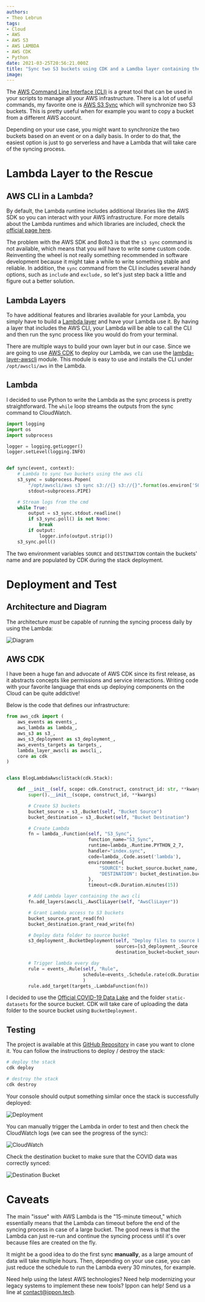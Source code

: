 ```yaml
---
authors:
- Theo Lebrun
tags:
- Cloud
- AWS
- AWS S3
- AWS LAMBDA
- AWS CDK
- Python
date: 2021-03-25T20:56:21.000Z
title: "Sync two S3 buckets using CDK and a Lamdba layer containing the AWS CLI"
image: 
---
```


The [AWS Command Line Interface (CLI)](https://aws.amazon.com/cli/) is a great tool that can be used in your scripts to manage all your AWS infrastructure. There is a lot of useful commands, my favorite one is [AWS S3 Sync](https://docs.aws.amazon.com/cli/latest/reference/s3/sync.html) which will synchronize two S3 buckets. This is pretty useful when for example you want to copy a bucket from a different AWS account.

Depending on your use case, you might want to synchronize the two buckets based on an event or on a daily basis. In order to do that, the easiest option is just to go serverless and have a Lambda that will take care of the syncing process.

# Lambda Layer to the Rescue

## AWS CLI in a Lambda?

By default, the Lambda runtime includes additional libraries like the AWS SDK so you can interact with your AWS infrastructure. For more details about the Lambda runtimes and which libraries are included, check the [official page here](https://docs.aws.amazon.com/lambda/latest/dg/lambda-runtimes.html).

The problem with the AWS SDK and Boto3 is that the `s3 sync` command is not available, which means that you *will* have to write some custom code. Reinventing the wheel is not really something recommended in software development because it might take a while to write something stable and reliable. In addition, the `sync` command from the CLI includes several handy options, such as `include` and `exclude,` so let's just step back a little and figure out a better solution.

## Lambda Layers

To have additional features and libraries available for your Lambda, you simply have to build a [Lambda layer](https://docs.aws.amazon.com/lambda/latest/dg/configuration-layers.html) and have your Lambda use it. By having a layer that includes the AWS CLI, your Lambda will be able to call the CLI and then run the sync process like you would do from your terminal.

There are multiple ways to build your own layer but in our case.  Since we are going to use [AWS CDK](https://aws.amazon.com/cdk/) to deploy our Lambda, we can use the [lambda-layer-awscli](https://docs.aws.amazon.com/cdk/api/latest/docs/lambda-layer-awscli-readme.html) module. This module is easy to use and installs the CLI under `/opt/awscli/aws` in the Lambda.

## Lambda

I decided to use Python to write the Lambda as the sync process is pretty straightforward. The `while` loop streams the outputs from the sync command to CloudWatch.

```python
import logging
import os
import subprocess

logger = logging.getLogger()
logger.setLevel(logging.INFO)


def sync(event, context):
    # Lambda to sync two buckets using the aws cli
    s3_sync = subprocess.Popen(
        "/opt/awscli/aws s3 sync s3://{} s3://{}".format(os.environ['SOURCE'], os.environ['DESTINATION']).split(),
        stdout=subprocess.PIPE)

    # Stream logs from the cmd
    while True:
        output = s3_sync.stdout.readline()
        if s3_sync.poll() is not None:
            break
        if output:
            logger.info(output.strip())
    s3_sync.poll()
```

The two environment variables `SOURCE` and `DESTINATION` contain the buckets' name and are populated by CDK during the stack deployment.

# Deployment and Test

## Architecture and Diagram

The architecture *must* be capable of running the syncing process daily by using the Lambda:

![Diagram](https://raw.githubusercontent.com/falydoor/blog-usa/blog-lambda-awscli/images/2021/03/lambda-awscli-diagram.png)

## AWS CDK

I have been a huge fan and advocate of AWS CDK since its first release, as it abstracts concepts like permissions and service interactions. Writing code with your favorite language that ends up deploying components on the Cloud can be quite addictive!

Below is the code that defines our infrastructure:

```python
from aws_cdk import (
    aws_events as events_,
    aws_lambda as lambda_,
    aws_s3 as s3_,
    aws_s3_deployment as s3_deployment_,
    aws_events_targets as targets_,
    lambda_layer_awscli as awscli_,
    core as cdk
)


class BlogLambdaAwscliStack(cdk.Stack):

    def __init__(self, scope: cdk.Construct, construct_id: str, **kwargs) -> None:
        super().__init__(scope, construct_id, **kwargs)

        # Create S3 buckets
        bucket_source = s3_.Bucket(self, "Bucket Source")
        bucket_destination = s3_.Bucket(self, "Bucket Destination")

        # Create Lambda
        fn = lambda_.Function(self, "S3_Sync",
                              function_name="S3_Sync",
                              runtime=lambda_.Runtime.PYTHON_2_7,
                              handler="index.sync",
                              code=lambda_.Code.asset('lambda'),
                              environment={
                                  "SOURCE": bucket_source.bucket_name,
                                  "DESTINATION": bucket_destination.bucket_name
                              },
                              timeout=cdk.Duration.minutes(15))

        # Add Lambda layer containing the aws cli
        fn.add_layers(awscli_.AwsCliLayer(self, "AwsCliLayer"))

        # Grant Lambda access to S3 buckets
        bucket_source.grant_read(fn)
        bucket_destination.grant_read_write(fn)

        # Deploy data folder to source bucket
        s3_deployment_.BucketDeployment(self, "Deploy files to source bucket",
                                        sources=[s3_deployment_.Source.asset("./data")],
                                        destination_bucket=bucket_source)

        # Trigger lambda every day
        rule = events_.Rule(self, "Rule",
                            schedule=events_.Schedule.rate(cdk.Duration.days(1)),
                            )
        rule.add_target(targets_.LambdaFunction(fn))
```

I decided to use the [Official COVID-19 Data Lake](https://registry.opendata.aws/aws-covid19-lake/) and the folder `static-datasets` for the source bucket. CDK will take care of uploading the data folder to the source bucket using `BucketDeployment.`

## Testing

The project is available at this [GitHub Repository](https://github.com/Falydoor/blog-lambda-awscli) in case you want to clone it. You can follow the instructions to deploy / destroy the stack:

```bash
# deploy the stack
cdk deploy

# destroy the stack
cdk destroy
```

Your console should output something similar once the stack is successfully deployed:

![Deployment](https://raw.githubusercontent.com/falydoor/blog-usa/blog-lambda-awscli/images/2021/03/lambda-awscli-deployment.png)

You can manually trigger the Lambda in order to test and then check the CloudWatch logs (we can see the progress of the sync):

![CloudWatch](https://raw.githubusercontent.com/falydoor/blog-usa/blog-lambda-awscli/images/2021/03/lambda-awscli-cloudwatch.png)

Check the destination bucket to make sure that the COVID data was correctly synced:

![Destination Bucket](https://raw.githubusercontent.com/falydoor/blog-usa/blog-lambda-awscli/images/2021/03/lambda-awscli-destination-bucket.png)

# Caveats

The main "issue" with AWS Lambda is the "15-minute timeout," which essentially means that the Lambda can timeout before the end of the syncing process in case of a large bucket. The good news is that the Lambda can just re-run and continue the syncing process until it's over because files are created on the fly. 

It might be a good idea to do the first sync **manually**, as a large amount of data will take multiple hours. Then, depending on your use case, you can just reduce the schedule to run the Lambda every 30 minutes, for example.

Need help using the latest AWS technologies? Need help modernizing your legacy systems to implement these new tools? Ippon can help! Send us a line at [contact@ippon.tech](mailto:contact@ippon.tech).